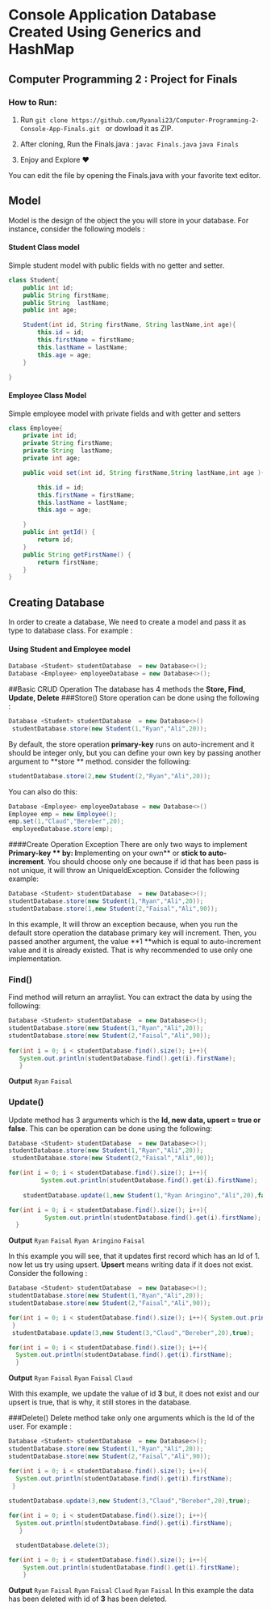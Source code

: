 # Console Application Database  Created Using Generics and HashMap
## Computer Programming 2 : Project for Finals

### How to Run:
1. Run `git clone https://github.com/Ryanali23/Computer-Programming-2-Console-App-Finals.git ` or dowload it as ZIP.
2. After cloning, Run the Finals.java :
`javac Finals.java`
`java Finals`

3. Enjoy and Explore :heart:

You can edit the file by opening the Finals.java with your favorite text editor.

## Model
Model is the design of the object the you will store in your database. For instance, consider  the following models : 
#### Student Class model
Simple student model with public fields with no getter and setter.
```java
class Student{
    public int id; 
    public String firstName; 
    public String  lastName; 
    public int age; 

    Student(int id, String firstName, String lastName,int age){
        this.id = id;
        this.firstName = firstName;
        this.lastName = lastName;
        this.age = age;
    }

}
```
#### Employee Class Model
Simple employee model with private fields and with getter and setters
```java
class Employee{
    private int id; 
    private String firstName; 
    private String  lastName; 
    private int age; 

    public void set(int id, String firstName,String lastName,int age ){

        this.id = id;
        this.firstName = firstName;
        this.lastName = lastName;
        this.age = age;

    }
    public int getId() {
        return id;
    }
    public String getFirstName() {
        return firstName;
    }
}
```
## Creating Database 
In order to create a database, We need to create a model and pass it as type to database   class.  For example :

#### Using Student and Employee  model
```java
Database <Student> studentDatabase  = new Database<>();
Database <Employee> employeeDatabase = new Database<>();
```
##Basic CRUD Operation
The database has  4 methods the **Store, Find, Update, Delete**
###Store()
Store operation can be done using the following : 
```java
Database <Student> studentDatabase  = new Database<>()
 studentDatabase.store(new Student(1,"Ryan","Ali",20));
```
By default,  the store operation **primary-key**  runs on auto-increment and it should be integer only, but you can define your own key by passing another argument to **store ** method. consider the following: 
```java
studentDatabase.store(2,new Student(2,"Ryan","Ali",20));
```
You can also do this: 
```java
Database <Employee> employeeDatabase = new Database<>()
Employee emp = new Employee();
emp.set(1,"Claud","Bereber",20);
 employeeDatabase.store(emp);
```
####Create Operation Exception
There are only two ways  to implement **Primary-key ** by:  I**mplementing on your own** or **stick to auto-increment**. You should choose only one because if id that  has been pass is not unique, it will throw an UniqueIdException. Consider the following example: 

```java
Database <Student> studentDatabase  = new Database<>();
studentDatabase.store(new Student(1,"Ryan","Ali",20));
studentDatabase.store(1,new Student(2,"Faisal","Ali",90));
```
In this example, It will throw an exception because, when you run the default store operation the database primary key will increment. Then, you passed another  argument, the value **1 **which is equal to auto-increment value and it is already existed. That is why recommended to use only one implementation.

### Find()
Find method will return an arraylist. You can extract the data by using the following:
```java
Database <Student> studentDatabase  = new Database<>();
studentDatabase.store(new Student(1,"Ryan","Ali",20));
studentDatabase.store(new Student(2,"Faisal","Ali",90));
        
for(int i = 0; i < studentDatabase.find().size(); i++){
   System.out.println(studentDatabase.find().get(i).firstName);
   }
```
**Output**
`Ryan`
`Faisal`

### Update()
Update method has 3 arguments  which is the **Id, new data, upsert = true or false**. This can be operation can be done using the following: 
```java
Database <Student> studentDatabase  = new Database<>();
studentDatabase.store(new Student(1,"Ryan","Ali",20));
 studentDatabase.store(new Student(2,"Faisal","Ali",90));

for(int i = 0; i < studentDatabase.find().size(); i++){
         System.out.println(studentDatabase.find().get(i).firstName);
     
    studentDatabase.update(1,new Student(1,"Ryan Aringino","Ali",20),false);

for(int i = 0; i < studentDatabase.find().size(); i++){
          System.out.println(studentDatabase.find().get(i).firstName);
  }
```
**Output**
`Ryan`
`Faisal`
`Ryan Aringino`
`Faisal`

In this example you will see, that it updates first record which has an Id of 1. now let us try using upsert. **Upsert** means writing data if it does not exist. Consider the following : 
```java
Database <Student> studentDatabase  = new Database<>();
studentDatabase.store(new Student(1,"Ryan","Ali",20));
studentDatabase.store(new Student(2,"Faisal","Ali",90));

for(int i = 0; i < studentDatabase.find().size(); i++){ System.out.println(studentDatabase.find().get(i).firstName);
 }
 studentDatabase.update(3,new Student(3,"Claud","Bereber",20),true);

for(int i = 0; i < studentDatabase.find().size(); i++){
  System.out.println(studentDatabase.find().get(i).firstName);
  }
```
**Output**
`Ryan`
`Faisal`
`Ryan`
`Faisal`
`Claud`

With this example, we update the value of id **3** but, it does not exist and our upsert is true, that is why, it still stores in the database.

###Delete()
Delete method take only one arguments which is the Id of the user. For example : 
```java
Database <Student> studentDatabase  = new Database<>(); 
studentDatabase.store(new Student(1,"Ryan","Ali",20));
studentDatabase.store(new Student(2,"Faisal","Ali",90));

for(int i = 0; i < studentDatabase.find().size(); i++){
  System.out.println(studentDatabase.find().get(i).firstName);
 }
 
studentDatabase.update(3,new Student(3,"Claud","Bereber",20),true);

for(int i = 0; i < studentDatabase.find().size(); i++){
  System.out.println(studentDatabase.find().get(i).firstName);
   }

  studentDatabase.delete(3);

for(int i = 0; i < studentDatabase.find().size(); i++){
    System.out.println(studentDatabase.find().get(i).firstName);
    }
```
**Output**
`Ryan`
`Faisal`
`Ryan`
`Faisal`
`Claud`
`Ryan`
`Faisal`
In this example the data has been deleted with id of **3** has been deleted.


